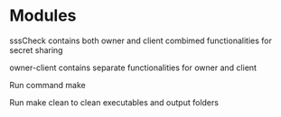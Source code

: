 # Modules

sssCheck contains both owner and client combimed functionalities for secret sharing

owner-client contains separate functionalities for owner and client

Run command make

Run make clean to clean executables and output folders
